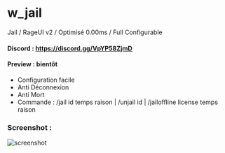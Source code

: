 # w_jail
Jail / RageUI v2 / Optimisé 0.00ms / Full Configurable

#### Discord : https://discord.gg/VpYP58ZjmD

#### Preview : bientôt

- Configuration facile
- Anti Déconnexion
- Anti Mort
- Commande : /jail id temps raison | /unjail id | /jailoffline license temps raison

### Screenshot :

![screenshot](https://cdn.discordapp.com/attachments/658236178268684291/976480664381706300/unknown.png)
